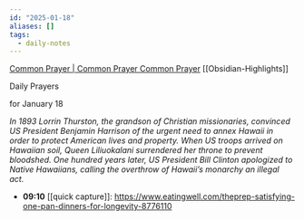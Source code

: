 ```yaml
---
id: "2025-01-18"
aliases: []
tags:
  - daily-notes
---
```


[Common Prayer | Common Prayer Common Prayer](https://commonprayer.net/) [[Obsidian-Highlights]]

Daily Prayers

for January 18

_In 1893 Lorrin Thurston, the grandson of Christian missionaries, convinced US President Benjamin Harrison of the urgent need to annex Hawaii in order to protect American lives and property. When US troops arrived on Hawaiian soil, Queen Liliuokalani surrendered her throne to prevent bloodshed. One hundred years later, US President Bill Clinton apologized to Native Hawaiians, calling the overthrow of Hawaii’s monarchy an illegal act._

- **09:10** [[quick capture]]:  https://www.eatingwell.com/theprep-satisfying-one-pan-dinners-for-longevity-8776110